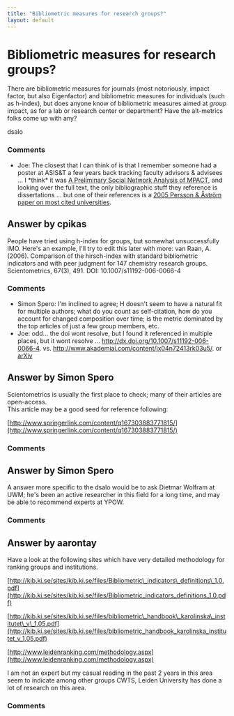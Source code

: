 ```yaml
---
title: "Bibliometric measures for research groups?"
layout: default
---
```

Bibliometric measures for research groups?
=====================
There are bibliometric measures for journals (most notoriously, impact
factor, but also Eigenfactor) and bibliometric measures for individuals
(such as h-index), but does anyone know of bibliometric measures aimed
at *group* impact, as for a lab or research center or department? Have
the alt-metrics folks come up with any?

dsalo

### Comments ###
* Joe: The closest that I can think of is that I remember someone had a poster
at ASIS&T a few years back tracking faculty advisors & advisees ... I
\*think\* it was [A Preliminary Social Network Analysis of
MPACT](http://www.asis.org/Conferences/AM07/posters/79.html), and
looking over the full text, the only bibliographic stuff they reference
is dissertations ... but one of their references is a [2005 Persson &
Åström paper on most cited
universities](http://www8.umu.se/inforsk/BibliometricNotes/BN2-2005/BN2-2005.h).


Answer by cpikas
----------------
People have tried using h-index for groups, but somewhat unsuccessfully
IMO. Here's an example, I'll try to edit this later with more: van Raan,
A. (2006). Comparison of the hirsch-index with standard bibliometric
indicators and with peer judgment for 147 chemistry research groups.
Scientometrics, 67(3), 491. DOI: 10.1007/s11192-006-0066-4

### Comments ###
* Simon Spero: I'm inclined to agree; H doesn't seem to have a natural fit for multiple
authors; what do you count as self-citation, how do you account for
changed composition over time; is the metric dominated by the top
articles of just a few group members, etc.
* Joe: odd... the doi wont resolve, but I found it referenced in multiple
places, but it wont resolve ...
http://dx.doi.org/10.1007/s11192-006-0066-4. vs.
http://www.akademiai.com/content/jx04n72413rk03u5/. or
[arXiv](http://arxiv.org/pdf/physics/0511206)

Answer by Simon Spero
----------------
Scientometrics is usually the first place to check; many of their
articles are open-access.\
 This article may be a good seed for reference following:

[http://www.springerlink.com/content/q167303883771815/](http://www.springerlink.com/content/q167303883771815/)

### Comments ###

Answer by Simon Spero
----------------
A answer more specific to the dsalo would be to ask Dietmar Wolfram at
UWM; he's been an active researcher in this field for a long time, and
may be able to recommend experts at YPOW.

### Comments ###

Answer by aarontay
----------------
Have a look at the following sites which have very detailed methodology
for ranking groups and institutions.

[http://kib.ki.se/sites/kib.ki.se/files/Bibliometric\_indicators\_definitions\_1.0.pdf](http://kib.ki.se/sites/kib.ki.se/files/Bibliometric_indicators_definitions_1.0.pdf)

[http://kib.ki.se/sites/kib.ki.se/files/bibliometric\_handbook\_karolinska\_institutet\_v\_1.05.pdf](http://kib.ki.se/sites/kib.ki.se/files/bibliometric_handbook_karolinska_institutet_v_1.05.pdf)

[http://www.leidenranking.com/methodology.aspx](http://www.leidenranking.com/methodology.aspx)

I am not an expert but my casual reading in the past 2 years in this
area seem to indicate among other groups CWTS, Leiden University has
done a lot of research on this area.

### Comments ###

